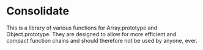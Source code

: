 # Consolidate

This is a library of various functions for Array.prototype and Object.prototype.  They are designed to allow for more efficient and compact function chains and should therefore not be used by anyone, ever.